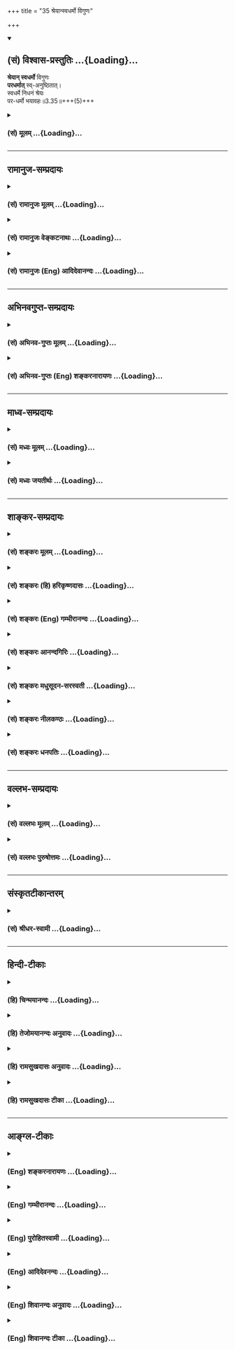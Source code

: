 +++
title = "35 श्रेयान्स्वधर्मो विगुणः"

+++
<div class="js_include" newlevelforh1="2" title="(सं) विश्वास-प्रस्तुतिः" unfilled url="/mahAbhAratam/vyAsaH/shlokashaH/06-bhIShma-parva/03-bhagavad-gItA-parva/saMskRtam/vishvAsa-prastutiH/03_karma-yogaH/35_shreyAnsvadharmo_.md">
<details open><summary><h2>(सं) विश्वास-प्रस्तुतिः ...{Loading}...</h2></summary>

**श्रेयान् स्वधर्मो** विगुणः  
**परधर्मात्** स्व्-अनुष्ठितात्।  
स्वधर्मे निधनं श्रेयः  
पर-धर्मो भयावहः॥3.35॥+++(5)+++
</details>
</div>
<div class="js_include collapsed" newlevelforh1="3" title="(सं) मूलम्" unfilled url="/mahAbhAratam/vyAsaH/shlokashaH/06-bhIShma-parva/03-bhagavad-gItA-parva/saMskRtam/mUlam/03_karma-yogaH/35_shreyAnsvadharmo_.md">
<details><summary><h3>(सं) मूलम् ...{Loading}...</h3></summary>

श्रेयान्स्वधर्मो विगुणः परधर्मात्स्वनुष्ठितात्।  
स्वधर्मे निधनं श्रेयः परधर्मो भयावहः।।3.35।।
</details>
</div>


_________________
## रामानुज-सम्प्रदायः
<div class="js_include collapsed" newlevelforh1="3" title="(सं) रामानुजः मूलम्" unfilled url="/mahAbhAratam/vyAsaH/shlokashaH/06-bhIShma-parva/03-bhagavad-gItA-parva/saMskRtam/rAmAnujaH/mUlam/03_karma-yogaH/35_shreyAnsvadharmo_.md">
<details><summary><h3>(सं) रामानुजः मूलम् ...{Loading}...</h3></summary>

।।3.35।। अतः सुशकतया **स्वधर्म**भूतः कर्मयोगो **विगुणः** अपि  
अप्रमादगर्भः प्रकृति-संसृष्टस्य  

दुःशकतया परधर्म-भूतात्  
ज्ञानयोगात् सगुणाद् अपि किञ्चित्कालम् अनुष्ठितात्  
सप्रमादात् **श्रेयान्**। 

+++(कीदृशो ऽयम् प्रमाद इति चेत्-)+++  
स्वेन एव उपादातुं योग्यतया **स्वधर्म**भूते कर्मयोगे वर्तमानस्य  
एकस्मिन् जन्मनि +अ-प्राप्त-फलतया **निधनम्** अपि **श्रेयः**  
अनन्तराय-हततया अनन्तर-जन्मनि +अपि अव्याकुल-कर्म-योगारम्भ-संभवात्।  

प्रकृतिसंसृष्टस्य स्वेन एव उपादातुम् अशक्यतया **परधर्म**भूतो ज्ञानयोगः प्रमादगर्भतया **भयावहः।**

</details>
</div>
<div class="js_include collapsed" newlevelforh1="3" title="(सं) रामानुजः वेङ्कटनाथः" unfilled url="/mahAbhAratam/vyAsaH/shlokashaH/06-bhIShma-parva/03-bhagavad-gItA-parva/saMskRtam/rAmAnujaH/venkaTanAthaH/03_karma-yogaH/35_shreyAnsvadharmo_.md">
<details><summary><h3>(सं) रामानुजः वेङ्कटनाथः ...{Loading}...</h3></summary>

  
  
।।3.35।। श्रेयान् इत्यत्र श्लोकेस्वधर्मपरधर्मशब्दौ न
तावद्वर्णाश्रमाद्यपेक्षया प्रयुज्येते परवर्णाश्रमादिधर्मानुष्ठानस्य
दूरतो निस्सत्त्वेन तन्निषेधायोगात् अत्र च
तत्प्रसङ्गाभावात्परधर्मात्स्वनुष्ठितात्स्वधर्मो विगुणः श्रेयान् इति
चोक्ते श्रेयश्शब्दस्य प्रशस्यतरवाचित्वात् स्वनुष्ठितपरधर्मस्य
प्रशस्यत्वमात्रं प्रसज्जेत न च तदुपपद्यते स्वनुष्ठितस्य दुरनुष्ठितस्य वा
परधर्मस्याधर्मत्वेन गर्हणीयत्वात्। अथ
क्षत्त्रधर्मभूतयुद्धपरित्यागाभिलाषिणोऽर्जुनस्य स्वधर्मभूतयुद्धप्रशंसा
ब्राह्मणादिधर्मभूततत्परित्यागनिन्दा च क्रियत इति चेत् अस्त्वेतावताऽपि
निषेध्यस्य प्रसङ्गः तस्य प्रशस्यत्वमात्रप्रसङ्गचोद्यं तु न परिहृतम् न
चात्रस्वधर्मं परित्यज्य परधर्मं कुर्यां इत्यर्जुनस्याभिसन्धिः अत्रैव
ह्यस्येदानीं स्वधर्मत्वबुद्धिः स्वधर्मतया भ्राम्यतः परधर्मत्वमत्र
ज्ञाप्यत इति चेत् तन्न स्वनुष्ठितात् परधर्मादित्यनुवादरूपत्वानुपपत्तेः
परधर्मतया सम्प्रतिपन्नत्वे ह्येवं व्यपदेश उपपद्यते तत्र च
परधर्मत्वज्ञापनं निष्प्रयोजनम् अधर्मत्वमात्रस्यैव ज्ञाप्यत्वात् अतोऽत्र
स्वधर्मपरधर्मशब्दौ प्रशस्यतयाऽनादरणीयतया च प्रकृतकर्मयोगज्ञानयोगविषयौ
एवं च सति ज्ञानयोगस्य प्रशस्यत्वमात्रप्रसङ्गोऽपि न दूषणम्
पूर्वश्लोकद्वयप्रकृतवासनानुवर्तित्वेन सङ्गतिश्च स्यात्अथ केन
इत्युत्तरश्लोकस्थप्रश्नोऽप्येवमेवोपपद्यते अत्र ह्यनिच्छतोऽपि
पापाचरणहेतुः क इति प्रश्नः स च ज्ञानयोगदुष्करत्वकथनेनैव सङ्गच्छेत
अनिच्छतोऽपि मे क्षत्त्र धर्मत्यागः केनेति प्रश्नार्थ इति चेत् न
अस्यानिच्छत्वाभात्काम एष क्रोध एषः 3।37 इत्याद्युत्तरानुपपत्तेश्च न हि
कामक्रोधाभ्यामर्जुनो युद्धं परित्यजति किन्तु
कारुण्यादिनेत्युपक्रमेऽप्युक्तम् अतः स्वधर्मपरधर्मशब्दौ
स्वशक्यपरशक्यधर्मविषयौ तदेतदखिलमभिप्रेत्याह अतः सुशकतयेति। अतः
श्लोकद्वयोक्तवासनानुवर्तित्ववशादित्यर्थः। विगुणोऽपि
अङ्गवैकल्ययुक्तोऽपीत्यर्थः। विगुणस्य कथं
श्रेयस्त्वमित्यत्रोक्तंअप्रमादगर्भ इति। वैगुण्यमात्रं
स्वरूपविच्छेदाद्वरमिति भावः। स्वनुष्ठितादित्यस्य
वैगुण्यप्रतियोग्याकारपरतया सुशब्दः साद्गुण्यपर इत्याह सगुणादपीति।
अनुष्ठितशब्दस्यभूतार्थप्रत्ययान्तत्वाद्भूतत्वस्य चातिक्रान्ततारूपत्वात्
प्रागनुष्ठानं पश्चाद्विच्छेदश्च सूचित
इत्यभिप्रायेणोक्तंकञ्चित्कालमनुष्ठितात्सप्रमादिति। एवं
विच्छेदाविवक्षायां स्वनुष्ठितात् ज्ञानयोगाद्विगुणः कर्मयोगः
श्रेयानित्येतदसङ्गतं स्यात् सगुणस्याविच्छिन्नस्य फलाविनाभावादिति
भावः। सुशकतयेत्युक्तहेतुविवरणमुखेन स्वधर्मशब्दार्थं च विवृण्वन् विगुणस्य
कर्मणः फलाविनाभावात् कथं श्रेयस्त्वं इतिशङ्कापरिहारतया तृतीयं पादं
व्याख्याति स्वेनैवेति। स्वेनैव प्रकृतिसंसृष्टतया
व्याप्रियमाणेन्द्रियेणैवेत्यर्थः। यद्वा स्वेच्छयैवेति भावः। एकस्मिन्
जन्मन्यप्राप्तफलतयेति। अयमभिप्रायः यद्यप्यात्मसाक्षात्कारादिफलार्थतया
विहितत्वात् कर्मयोगः काम्यकर्मैव तथाप्यस्य काम्यकर्मणोऽयं विशेषः
यद्विगुणानुष्ठितमपि जन्मान्तरेऽपि सगुणानुष्ठानद्वारा फलं साधयति इति।
वैगुण्यं त्वस्य फलविलम्बमात्रप्रयोजकम्। काम्यकर्मान्तरवन्न
फलाभावप्रयोजकमित्येकस्मिन् जन्मनीत्यभिप्रेतं विवृण्वन् जन्मान्तरेऽपि
विगुणस्य कथं फलसाधनत्वं इत्यत्राह अनन्तरायहततयेति
इन्द्रियाणामनुभूतसजातीयविषयसमर्पणेन
कर्मयोगस्वरूपस्यात्यन्तविच्छेदाभावादित्यर्थः। अव्याकुलत्वमत्राविकलत्वम्।
एतच्च सर्वंनेहाभिक्रमनाशोऽस्ति 2।40 इति पूर्वं सङ्ग्रहेणोक्तम्। पार्थ
नैवेह नामुत्र 6।40 इत्यादिना प्रपञ्चयिष्यते च। अव्यवहितानन्तरजन्मनि
पौष्कल्यनिर्णयाभावेनसम्भवादित्युक्तम्। अनन्तरे ततोऽनन्तरे वा फलं
तावत्सिद्धमिति भावः। यदि विगुणस्य कर्मयोगस्य जन्मान्तरस्थं फलमभिप्रेत्य
श्रेयस्त्वमुच्यते तर्हि ज्ञानयोगस्यापि तथा किं न स्यात् इत्यत्र चतुर्थं
पादं व्याख्याति प्रकृतीति। जन्मान्तरेऽपि फलं न सम्भवतीत्यभिप्रायेणभयावहः
इत्युच्यते। स्वरूपेण विच्छिन्नस्य कथं जन्मान्तरेऽपि फलम् अविच्छिन्नस्य
विगुणस्य फलं विलम्बितमिति भावः।  
  

</details>
</div>
<div class="js_include collapsed" newlevelforh1="3" title="(सं) रामानुजः (Eng) आदिदेवानन्दः" unfilled url="/mahAbhAratam/vyAsaH/shlokashaH/06-bhIShma-parva/03-bhagavad-gItA-parva/saMskRtam/rAmAnujaH/english/AdidevAnandaH/03_karma-yogaH/35_shreyAnsvadharmo_.md">
<details><summary><h3>(सं) रामानुजः (Eng) आदिदेवानन्दः ...{Loading}...</h3></summary>

3.35 Therefore Karma Yoga is better than Jnana Yoga. For, it forms one's own duty, since it is natural to one and easy to perform, and though defective, is free from liability to interruption and fall. Jnana Yoga,
on the other hand, though performed well for some time, constitutes the duty of another, as it is difficult to practise for one conjoined with Prakrti. It is therefore liable to interruption. For a person who lives practising Karma Yoga - which is his duty because he is alified for it -
even death without success in one birth does not matter. For, in the next birth with the help of the experience already gained in the previous birth, it will be possible for him to perform Karma Yoga without any impediments. Jnana Yoga is fraught with fear because of the possibility of errors for anyone who is conjoined to Prakrti. It is another's duty, on account of it being not easily adoptable by him.

</details>
</div>


_________________
## अभिनवगुप्त-सम्प्रदायः
<div class="js_include collapsed" newlevelforh1="3" title="(सं) अभिनव-गुप्तः मूलम्" unfilled url="/mahAbhAratam/vyAsaH/shlokashaH/06-bhIShma-parva/03-bhagavad-gItA-parva/saMskRtam/abhinava-guptaH/mUlam/03_karma-yogaH/35_shreyAnsvadharmo_.md">
<details><summary><h3>(सं) अभिनव-गुप्तः मूलम् ...{Loading}...</h3></summary>

।।3.34 3.35।। कथं तर्हि बन्धः इत्थमित्युच्यते +++(N omits इत्थम् K omits
इति)+++। इन्द्रियस्येति। श्रेयानिति। संसारी च प्रतिविषयं रागं द्वेषं च
गृह्णाति यतः कर्माणि आत्मकर्तृकाण्येव विमूढत्वादभिमन्यते इति सममपि
भोजनादिव्यवहारं कुर्वतोः ज्ञानिसंसारिणोरस्त्ययं विशेषः। अयं नः
सिद्धान्तः सर्वथा मुक्तसंगस्य स्वधर्मचारिणो नास्ति कश्चित्
पुण्यपापात्मको बन्धः। स्वधर्मो हि हृदयादनपायी स्वरसनिरूढ +++(N K निगूढः)+++
एव न तेन कश्चिदपि रिक्तो जन्तुर्जायते इत्यत्याज्यः।

</details>
</div>
<div class="js_include collapsed" newlevelforh1="3" title="(सं) अभिनव-गुप्तः (Eng) शङ्करनारायणः" unfilled url="/mahAbhAratam/vyAsaH/shlokashaH/06-bhIShma-parva/03-bhagavad-gItA-parva/saMskRtam/abhinava-guptaH/english/shankaranArAyaNaH/03_karma-yogaH/35_shreyAnsvadharmo_.md">
<details><summary><h3>(सं) अभिनव-गुप्तः (Eng) शङ्करनारायणः ...{Loading}...</h3></summary>

3.34-35 Indriyasya etc., Sreyan etc. A person living the worldly life
does entertain likes or dislikes towards every sense-object. For, due to
his total ignorance he imagines that actions are performed only by his
Self. Thus there is this difference between a man of knowledge and a man
of worldly life, eventhough they perform alike their \[respective\]
worldly activities such as eating etc. The established view of ours \[in
this regard\] is this : For a person, who, freed from attachment in
every way, Performs his own duty, there is hardly any bond of merit or
demerit. Indeed one's own duty never disappears from one's heart and it
is certainly rooted there deeply as a natural taste. Not a single
creature is born without that. Hence it should not be given up.

</details>
</div>


_________________
## माध्व-सम्प्रदायः
<div class="js_include collapsed" newlevelforh1="3" title="(सं) मध्वः मूलम्" unfilled url="/mahAbhAratam/vyAsaH/shlokashaH/06-bhIShma-parva/03-bhagavad-gItA-parva/saMskRtam/madhvaH/mUlam/03_karma-yogaH/35_shreyAnsvadharmo_.md">
<details><summary><h3>(सं) मध्वः मूलम् ...{Loading}...</h3></summary>

।।3.35।। तथाप्युग्रं युद्धकर्मेत्यत आह श्रेयानिति।

</details>
</div>
<div class="js_include collapsed" newlevelforh1="3" title="(सं) मध्वः जयतीर्थः" unfilled url="/mahAbhAratam/vyAsaH/shlokashaH/06-bhIShma-parva/03-bhagavad-gItA-parva/saMskRtam/madhvaH/jayatIrthaH/03_karma-yogaH/35_shreyAnsvadharmo_.md">
<details><summary><h3>(सं) मध्वः जयतीर्थः ...{Loading}...</h3></summary>

।।3.35।। श्रेयान् इत्यस्य सङ्गतिमाह **तथापी**ति। ज्यायसी चेत् 3।1 इत्यत्र
द्वावाक्षेपावर्जुनेन कृतौ तत्राद्यःलोकेऽस्मिन् 3।3 इत्यादिना परिहृतः
इदानींयुद्ध्यस्व विगतज्वरः 3।30तयोर्न वशमागच्छेत् 3।34 इत्युक्त्या
स्मारितं द्वितीयमाक्षेपमाशङ्क्य परिहरतीत्यर्थः। यद्यपि कर्म कर्तव्यं
तथापि उग्रमवर्जनीयरागद्वेषं न कुर्यामिति शेषः।

</details>
</div>


_________________
## शाङ्कर-सम्प्रदायः
<div class="js_include collapsed" newlevelforh1="3" title="(सं) शङ्करः मूलम्" unfilled url="/mahAbhAratam/vyAsaH/shlokashaH/06-bhIShma-parva/03-bhagavad-gItA-parva/saMskRtam/shankaraH/mUlam/03_karma-yogaH/35_shreyAnsvadharmo_.md">
<details><summary><h3>(सं) शङ्करः मूलम् ...{Loading}...</h3></summary>

।।3.35।। **श्रेयान्** प्रशस्यतरः स्वो धर्मः **स्वधर्मः विगुणः** अपि विगतगुणोऽपि अनुष्ठीयमानः  
**परधर्मात् स्वनुष्ठितात्** साद्गुण्येन संपादिताद् अपि। 

**स्वधर्मे** स्थितस्य **निधनं** मरणम् **अपि श्रेयः** परधर्मे स्थितस्य जीवितात्।  
कस्मात् - **परधर्मः भयावहः** नरकादि-लक्षणं भयमावहति यतः।।  
  


</details>
</div>
<div class="js_include collapsed" newlevelforh1="3" title="(सं) शङ्करः (हि) हरिकृष्णदासः" unfilled url="/mahAbhAratam/vyAsaH/shlokashaH/06-bhIShma-parva/03-bhagavad-gItA-parva/saMskRtam/shankaraH/hindI/harikRShNadAsaH/03_karma-yogaH/35_shreyAnsvadharmo_.md">
<details><summary><h3>(सं) शङ्करः (हि) हरिकृष्णदासः ...{Loading}...</h3></summary>

।।3.35।। रागद्वेषयुक्त मनुष्य तो शास्त्रके अर्थको भी उलटा मान लेता है और
परधर्मको भी धर्म होनेके नाते अनुष्ठान करनेयोग्य मान बैठता है। परंतु उसका
ऐसा मानना भूल है अच्छी प्रकार अनुष्ठान किये गये अर्थात्
अंगप्रत्यंगोंसहित सम्पादन किये गये भी परधर्मकी अपेक्षा गुणरहित भी
अनुष्ठान किया हुआ अपना धर्म कल्याणकर है अर्थात् अधिक प्रशंसनीय है।
परधर्ममें स्थित पुरुषके जीवनकी अपेक्षा स्वधर्ममें स्थित पुरुषका मरण भी
श्रेष्ठ है क्योंकि दूसरेका धर्म भयदायक है नरक आदि रूप भयका देनेवाला है।

</details>
</div>
<div class="js_include collapsed" newlevelforh1="3" title="(सं) शङ्करः (Eng) गम्भीरानन्दः" unfilled url="/mahAbhAratam/vyAsaH/shlokashaH/06-bhIShma-parva/03-bhagavad-gItA-parva/saMskRtam/shankaraH/english/gambhIrAnandaH/03_karma-yogaH/35_shreyAnsvadharmo_.md">
<details><summary><h3>(सं) शङ्करः (Eng) गम्भीरानन्दः ...{Loading}...</h3></summary>

3.35 Svadharmah, one's own duty; being practised even though vigunah,
defective, deficient; is sreyan, superior to, more commendable than;
para-dharmat, another's duty; though svanusthitat, well-performed,
meritoriously performed. Even nidhanam, death; is sreyah, better; while
engaged svadharme, in one's own duty, as compared with remaining alive
while engaged in somody else's duty. Why; Paradharmah, another's duty;
is bhayavahah, fraught with fear, since it invites dangers such as hell
etc. 


</details>
</div>
<div class="js_include collapsed" newlevelforh1="3" title="(सं) शङ्करः आनन्दगिरिः" unfilled url="/mahAbhAratam/vyAsaH/shlokashaH/06-bhIShma-parva/03-bhagavad-gItA-parva/saMskRtam/shankaraH/AnandagiriH/03_karma-yogaH/35_shreyAnsvadharmo_.md">
<details><summary><h3>(सं) शङ्करः आनन्दगिरिः ...{Loading}...</h3></summary>

।।3.35।। रागद्वेषयोः श्रेयोमार्गप्रतिपक्षत्वं प्रकटयितुं
परमतोपन्यासद्वारा समनन्तरश्लोकमवतारयति **तत्रेत्यादिना।** व्यवहारभूमिः
सप्तम्यर्थः। शास्त्रार्थस्यान्यथा प्रतिपत्तिमेव प्रत्याययति
**परधर्मोऽपीति।** स्वधर्मवदित्यपेरर्थः। अनुमानं दूषयन्नुत्तरत्वेन
श्लोकमुत्थापयति **सदसदिति।** क्षत्रधर्माद् युद्धाद्
दुरनुष्ठानात्परिव्राड्धर्मस्य भिक्षाशनादिलक्षणस्य स्वानुष्ठेयतयापि
कर्तव्यत्वं प्राप्तमित्याशङ्क्य व्याचष्टे **श्रेयानिति।** उक्तेऽर्थे
प्रश्नपूर्वकं हेतुमाह **कस्मादित्यादिना।** स्वधर्ममवधूय परधर्ममनुतिष्ठतः
स्वधर्मातिक्रमकृतदोषस्य दुष्परिहरत्वान्न तत्त्यागः साधीयानित्यर्थः।

</details>
</div>
<div class="js_include collapsed" newlevelforh1="3" title="(सं) शङ्करः मधुसूदन-सरस्वती" unfilled url="/mahAbhAratam/vyAsaH/shlokashaH/06-bhIShma-parva/03-bhagavad-gItA-parva/saMskRtam/shankaraH/madhusUdana-sarasvatI/03_karma-yogaH/35_shreyAnsvadharmo_.md">
<details><summary><h3>(सं) शङ्करः मधुसूदन-सरस्वती ...{Loading}...</h3></summary>

।।3.35।। ननु स्वाभाविकरागद्वेषप्रयुक्तपश्वादिसाधारणप्रवृत्तिप्रहाणेन
शास्त्रीयमेव कर्म कर्तव्यं चेत्तर्हि यत्सुकरं भिक्षाशनादि तदेव क्रियतां
किमतिदुःखावहेन युद्धेनेत्यतआह श्रेयानिति। श्रेयान् प्रशस्यतरः स्वधर्मः
यं वर्णमाश्रमं प्रति वा यो विहितः स तस्य स्वधर्मः विगुणोऽपि
सर्वाङ्गोपसंहारमन्तरेण कृतोऽपि परधर्मात् स्वं प्रत्यविहितात्
स्वनुष्ठितात् सर्वाङ्गोपसंहारेण संपादितादपि। नहि वेदातिरिक्तमानगम्यो
धर्मः येन परधर्मोऽप्यनुष्ठेयः धर्मत्वात् स्वधर्मवदित्यनुमानं तत्र मानं
स्यात्। चोदनालक्षणोऽर्थो धर्मः इतिन्यायात्। अतः स्वधर्मे किंचिदङ्गहीनेऽपि
स्थितस्य निधनं मरणमपि श्रेयः प्रशस्यतरं परधर्मस्य जीवितादपि।
स्वधर्मस्थस्य निधनं हीह लोके कीर्त्यावहं परलोके च स्वर्गादिप्रापकं।
परधर्मस्तु इहाकीर्तिकरत्वेन परत्र नरकप्रदत्वेन च भयावहो यतः अतो
रागद्वेषादिप्रयुक्तस्वाभाविकप्रवृत्तिवत्परधर्मोऽपि हेय एवेत्यर्थः। एवं
तावद्भगवन्मताङ्गीकारिणां श्रेयःप्राप्तिस्तदनङ्गीकारिणां च
श्रेयोमार्गभ्रष्टत्वमुक्तं। श्रेयोमार्गभ्रंशेन
फलाभिसंधिपूर्वककाम्यकर्माचरणे च केवलपापमात्राचरणे च बहूनि कारणानि
कथितानि ये त्वेतदभ्यसूयन्त इत्यादिना। तत्राकं
संग्रहश्लोकःश्रद्धाहानिस्तथाऽसूया दुष्टचित्तत्वमूढते।
प्रकृतेर्वशवर्तित्वं रागद्वेषौ च पुष्कलौ। परधर्मरुचित्वं चेत्युक्ता
दुर्मार्गवाहकाः इति।

</details>
</div>
<div class="js_include collapsed" newlevelforh1="3" title="(सं) शङ्करः नीलकण्ठः" unfilled url="/mahAbhAratam/vyAsaH/shlokashaH/06-bhIShma-parva/03-bhagavad-gItA-parva/saMskRtam/shankaraH/nIlakaNThaH/03_karma-yogaH/35_shreyAnsvadharmo_.md">
<details><summary><h3>(सं) शङ्करः नीलकण्ठः ...{Loading}...</h3></summary>

।।3.35।। यस्मादेवं तस्माच्छ्रेयान्प्रशस्यतरः स्वधर्मः स्वस्य
वर्णाश्रमानुरूप्येण ईश्वरेण विहितत्वात्। विगुणो हिंसादिमिश्रोऽपि
किंचिदङ्गहीनोऽपि परधर्माद्धिंसादिदोषरहितपरधर्मापेक्षया
स्वनुष्ठितात्सर्वाङ्गोपसंहारेण सम्यगनुष्ठितादपि स एव श्रेयान्। स्वधर्मे
युद्धादौ निधनं मरणमपि श्रेयः। विहितत्वात्। परस्य धर्मो
भैक्षचर्यादिर्भयावहः। क्षत्रियस्य तव निषिद्धत्वात्। तस्मात्स्वतन्त्रेण
त्वया स्वधर्म एवानुष्ठेय इति भावः।

</details>
</div>
<div class="js_include collapsed" newlevelforh1="3" title="(सं) शङ्करः धनपतिः" unfilled url="/mahAbhAratam/vyAsaH/shlokashaH/06-bhIShma-parva/03-bhagavad-gItA-parva/saMskRtam/shankaraH/dhanapatiH/03_karma-yogaH/35_shreyAnsvadharmo_.md">
<details><summary><h3>(सं) शङ्करः धनपतिः ...{Loading}...</h3></summary>

।।3.35।। ननु शास्त्रीयमेव कर्म कर्तव्यं चेत्तर्हि परधर्मोऽपि सुकरो
धर्मत्वात् कुतो नानुष्ठेय इति चेत्तत्राह **श्रेयानिति।**
परधर्मात्साद्गुण्येन संपादितादपि स्वकीयो धर्मो विगतगुणोऽप्यनुष्ठीयमानः
प्रशस्यतरः। स्वधर्मे स्थितस्य मरणमपि श्रेयः। इह लोके कीर्त्यावहममुत्र
स्वर्गप्रापकम्। परधर्मस्तु तद्विपर्ययेण भयप्रदः। यद्वा
तत्तदिन्द्रियविषये स्थितयो रागद्वेषयोरात्मप्रापक आत्मधर्मे
विघ्नकर्तृत्वेऽपीन्द्रियधर्मे प्रावृत्तिके विषयसुखजनके
तयोस्तत्त्वाभावादिन्द्रियधर्म एवानुष्ठेयः। किमात्मधर्मानुष्ठानेन
विघ्नकर्तृयुक्तेनेतिचेत्तत्राह **श्रेयानिति।** परेषामिन्द्रियाणां
धर्मात्प्रावृत्तिकात्स्वनुष्ठितात्सुगमत्वेनानुष्ठातुं शक्यादपि स्वधर्म
आत्मधर्म अध्यात्मावगतिरुपः विगुणः प्राकृतगुणवियुक्तः
मुक्तिहेतुत्वात्प्रशस्यतरः। तत्र निधनं श्रेयः अपुनर्भवत्वात्।
परधर्मोभयावहः अविद्यारुपतया संसारपातहेतुत्वात्।

</details>
</div>


_________________
## वल्लभ-सम्प्रदायः
<div class="js_include collapsed" newlevelforh1="3" title="(सं) वल्लभः मूलम्" unfilled url="/mahAbhAratam/vyAsaH/shlokashaH/06-bhIShma-parva/03-bhagavad-gItA-parva/saMskRtam/vallabhaH/mUlam/03_karma-yogaH/35_shreyAnsvadharmo_.md">
<details><summary><h3>(सं) वल्लभः मूलम् ...{Loading}...</h3></summary>

।।3.35।। तदेवं रागद्वेषवशेन कस्यापि नोक्तधर्मे प्रवृत्तिः
प्राकृतत्वादित्युक्तं ततस्तौ विहाय प्राकृतेनापि स्वधर्मस्तु न हेयः
परधर्मोऽपि नोपादेयः इति बोधयन्नाह श्रेयानिति। विगुणोऽङ्गहीनोऽपि
स्वनुष्ठितात्सङ्गात्।

</details>
</div>
<div class="js_include collapsed" newlevelforh1="3" title="(सं) वल्लभः पुरुषोत्तमः" unfilled url="/mahAbhAratam/vyAsaH/shlokashaH/06-bhIShma-parva/03-bhagavad-gItA-parva/saMskRtam/vallabhaH/puruShottamaH/03_karma-yogaH/35_shreyAnsvadharmo_.md">
<details><summary><h3>(सं) वल्लभः पुरुषोत्तमः ...{Loading}...</h3></summary>

  
  
।।3.35।। ननु सर्वप्रकारेण भवद्-उक्त-धर्मस्य कठिनत्वेन कथं सिद्धिः
इत्याशङ्क्याहुः श्रेयानिति। 

**स्वधर्मो** भगवद्-धर्मः **विगुणः** अङ्गादि-भाव-रहितः **परधर्मात्** मोहक-धर्मात् स्वनुष्ठितात् सुष्ठु-प्रकारेण +**अनुष्ठितात्** सम्पादितात् **श्रेयान्** उत्तमः। यतः

पूर्वं विगुणोऽपि भगवद्-धर्मो मरणसमये भगवत्-स्मारकत्वेनोपयुक्तो भवति,  
तस्मात् **स्वधर्मे** सति **निधनं** मरणं **श्रेयः** मोक्षप्रापकम् इत्यर्थः। 

**परधर्मो** मरणसमये पूर्वानुष्ठितः स्व-विषय-स्मारको भवत्य् एव  -  
स तत्क्षणे यम-दूतादि-दर्शकत्वेनाऽग्रे च नरकादि-यातनायां तत्-साधकत्वेन च **भयावहः** भयकर्तेत्यर्थः।  
  

</details>
</div>


_________________
## संस्कृतटीकान्तरम्
<div class="js_include collapsed" newlevelforh1="3" title="(सं) श्रीधर-स्वामी" unfilled url="/mahAbhAratam/vyAsaH/shlokashaH/06-bhIShma-parva/03-bhagavad-gItA-parva/saMskRtam/shrIdhara-svAmI/03_karma-yogaH/35_shreyAnsvadharmo_.md">
<details><summary><h3>(सं) श्रीधर-स्वामी ...{Loading}...</h3></summary>

।।3.35।। तद् एवं स्वाभाविकीं पश्वादि-सदृशीं प्रकृतिं त्यक्त्वा  
**स्वधर्मे** प्रवर्तितव्यम् इत्य् उक्तं।  
तर्हि स्वधर्मस्य युद्धादेर् दुःख-रूपस्य यथावत् कर्तुम् अशक्यत्वात्  
परधर्मस्य चाहिंसादेः सुकरत्वाद्, धर्मत्वाविशेषाच् च  
तत्र प्रवर्तितुम् इच्छन्तं प्रत्य् आह - **श्रेयान् इति।**  

किंचिद् अङ्ग-हीनोऽपि **स्वधर्मः श्रेयान्** प्रशस्यतरः - **स्वनुष्ठितात्** सर्वाङ्गपूर्त्या कृताद् **अपि परधर्मात्** सकाशात्।  
तत्र हेतुः - **स्वधर्मे** युद्धादौ प्रवर्तमानस्य **निधनं** मरणमपि श्रेष्ठम् - स्वर्गादिप्रापकत्वात्।  
**परधर्मस्** तु स्वस्य **भयावहः**- निषिद्धत्वेन नरकप्रापकत्वात्।

</details>
</div>


_________________
## हिन्दी-टीकाः
<div class="js_include collapsed" newlevelforh1="3" title="(हि) चिन्मयानन्दः" unfilled url="/mahAbhAratam/vyAsaH/shlokashaH/06-bhIShma-parva/03-bhagavad-gItA-parva/hindI/chinmayAnandaH/03_karma-yogaH/35_shreyAnsvadharmo_.md">
<details><summary><h3>(हि) चिन्मयानन्दः ...{Loading}...</h3></summary>

।।3.35।। धर्म शब्द अनेक अर्थों में प्रयुक्त होता है। धार्मिकता
सद्व्यवहार कर्तव्य सद्गुण आदि विभिन्न अर्थों में इसका प्रयोग किया गया
है। धर्म की परिभाषा हम देख चुके हैं कि जिसके कारण वस्तु का अस्तित्व
सिद्ध होता है वह उस वस्तु का धर्म कहलाता है। एक व्यक्ति से दूसरे व्यक्ति
का भिन्नत्व उसके विचारों द्वारा निश्चित किया जाता है। इन विचारों का स्तर
गुण दिशा आदि व्यक्ति की वासनाओं पर निर्भर करते हैं। यही है मनुष्य का
स्वभाव अथवा धर्म। अत मनसंयम के इस प्रकरण में धर्म से तात्पर्य प्रत्येक
व्यक्ति की वासनाओं से है। स्वधर्म और परधर्म यहाँ स्वधर्म का अर्थ किसी
जाति विशेष में जन्म लेने पर प्राप्त होने वाले कर्तव्य से नहीं है।
स्वधर्म का सही तात्पर्य है स्वयं की वासनायें। स्वयं की सहज और स्वाभाविक
वासनाओं के अनुसार कार्य करने से ही जीवन में शांति और आनन्द सफलता और
सन्तोष का अनुभव होता है। अत परधर्म का अर्थ है दूसरे के स्वभाव के अनुसार
व्यवहार और कर्म करना जो भयावह होता है इसमें दो मत नहीं हो सकते। गीता में
अर्जुन के स्वभाव को देखते हुये भगवान् उसे युद्ध करने का स्पष्ट उपदेश
देते हैं। जन्मजात राजकुमार अर्जुन ने अपने विद्यार्थी जीवन में ही साहस और
शूरवीरता का प्रदर्शन किया था और धनुर्विद्या में निपुणता भी प्राप्त की
थी। अत युद्ध जैसा खतरनाक कर्म उसके स्वभाव के अनुकूल ही था। प्रथम अध्याय
से यह स्पष्ट हो जाता है कि अर्जुन ने संभवत अपने प्रारम्भिक शिक्षणकाल में
यह सुना और समझा था कि संन्यास और त्याग का अर्थात् ब्राह्मण का जीवन उसके
जीवन से श्रेष्ठतर है। इसीलिये युद्धभूमि पलायन से गुफाओं में बैठकर
ध्यानाभ्यास करने की उसकी इच्छा हो रही थी। श्रीकृष्ण उसे स्मरण दिलाते हैं
कि स्वधर्म पालन में कुछ कमी रहने पर भी उसी का पालन उसके आत्मविकास के
लिये श्रेयष्कर है। दूसरे व्यक्ति के श्रेष्ठ और दिव्य जीवन की अनुकृति
मात्र से अर्जुन को लाभ नहीं होगा। यद्यपि समस्त अनर्थों का मूल कारण पहले
बताया जा चुका है तथापि उसके और अधिक स्पष्टीकरण के लिए

</details>
</div>
<div class="js_include collapsed" newlevelforh1="3" title="(हि) तेजोमयानन्दः अनुवादः" unfilled url="/mahAbhAratam/vyAsaH/shlokashaH/06-bhIShma-parva/03-bhagavad-gItA-parva/hindI/tejomayAnandaH/anuvAdaH/03_karma-yogaH/35_shreyAnsvadharmo_.md">
<details><summary><h3>(हि) तेजोमयानन्दः अनुवादः ...{Loading}...</h3></summary>

।।3.35।। सम्यक् प्रकार से अनुष्ठित परधर्म की अपेक्षा गुणरहित स्वधर्म का
पालन श्रेयष्कर है; स्वधर्म में मरण कल्याणकारक है (किन्तु) परधर्म भय को
देने वाला है।।

</details>
</div>
<div class="js_include collapsed" newlevelforh1="3" title="(हि) रामसुखदासः अनुवादः" unfilled url="/mahAbhAratam/vyAsaH/shlokashaH/06-bhIShma-parva/03-bhagavad-gItA-parva/hindI/rAmasukhadAsaH/anuvAdaH/03_karma-yogaH/35_shreyAnsvadharmo_.md">
<details><summary><h3>(हि) रामसुखदासः अनुवादः ...{Loading}...</h3></summary>

।।3.35।। अच्छी तरह आचरणमें लाये हुए दूसरेके धर्मसे गुणोंकी कमीवाला अपना
धर्म श्रेष्ठ है। अपने धर्ममें तो मरना भी कल्याणकारक है और दूसरेका धर्म
भयको देनेवाला है।

</details>
</div>
<div class="js_include collapsed" newlevelforh1="3" title="(हि) रामसुखदासः टीका" unfilled url="/mahAbhAratam/vyAsaH/shlokashaH/06-bhIShma-parva/03-bhagavad-gItA-parva/hindI/rAmasukhadAsaH/TIkA/03_karma-yogaH/35_shreyAnsvadharmo_.md">
<details><summary><h3>(हि) रामसुखदासः टीका ...{Loading}...</h3></summary>

3.35।।***व्याख्या--*'श्रेयान् (टिप्पणी प₀ 182) स्वधर्मो विगुणः
परधर्मात् स्वनुष्ठितात्'--**अन्य वर्ण, आश्रम आदिका धर्म (कर्तव्य) बाहरसे
देखनेमें गुणसम्पन्न हो, उसके पालनमें भी सुगमता हो, पालन करनेमें मन भी
लगता हो, धन-वैभव, सुख-सुविधा, मान-बड़ाई आदि भी मिलती हो और जीवनभर
सुख-आरामसे भी रह सकते हों, तो भी उस परधर्मका पालन अपने लिये विहित न
होनेसे परिणाममें भय-(दुःख-) को देनेवाला है। इसके विपरीत अपने वर्ण, आश्रम
आदिका धर्म बाहरसे देखनेमें गुणोंकी कमीवाला हो उसके पालनमें भी कठिनाई हो,
पालन करनेमें मन भी न लगता हो, धन-वैभव, सुख-सुविधा, मान-बड़ाई आदि भी न
मिलती हो और उसका पालन करनेमें जीवन-भर कष्ट भी सहना पड़ता हो, तो भी उस
स्वधर्मका निष्कामभावसे पालन करना परिणाममें कल्याण करनेवाला है। इसलिये
मनुष्यको किसी भी स्थितिमें अपने धर्मका त्याग नहीं करना चाहिये, प्रत्युत
निष्काम, निर्मम और अनासक्त होकर स्वधर्मका ही पालन करना चाहिये। मनुष्यके
लिये स्वधर्मका पालन स्वाभाविक है, सहज है। मनुष्यका 'जन्म' कर्मोंके
अनुसार होता है और जन्मके अनुसार भगवान्ने 'कर्म' नियत किये हैं, (गीता 18।
41)। अतः अपने-अपने नियत कर्मोंका पालन करनेसे मनुष्य कर्म-बन्धनसे मुक्त
हो जाता है अर्थात् उसका कल्याण हो जाता है (गीता 18। 45)। अतः दोषयुक्त
दीखनेपर भी नियत कर्म अर्थात् स्वधर्मका त्याग नहीं करना चाहिये (गीता 18।
48)।  
  
अर्जुन युद्ध करनेकी अपेक्षा भिक्षाका अन्न खाकर जीवननिर्वाह करनेको
श्रेष्ठ समझते हैं (गीता 2। 5)। परंतु यहाँ भगवान् अर्जुनको मानो यह समझाते
हैं कि भिक्षाके अन्नसे जीवननिर्वाह करना भिक्षुकके लिये स्वधर्म होते हुए
भी तेरे लिये परधर्म है; क्योंकि तू गृहस्थ क्षत्रिय है, भिक्षुक नहीं।
पहले अध्यायमें भी जब अर्जुनने कहा कि युद्ध करनेसे पाप ही
लगेगा--**'पापमेवाश्रयेत्'** (1। 36) तब भी भगवान्ने कहा कि धर्ममय युद्ध न
करनेसे तू स्वधर्म और कीर्तिको खोकर पापको प्राप्त होगा (2। 33)। फिर
भगवान्ने बताया कि जय-पराजय, लाभ-हानि और सुख-दुःखको समान समझकर युद्ध
करनेसे अर्थात् राग-द्वेषसे रहित होकर अपने कर्तव्य-(स्वधर्म-) का पालन
करनेसे पाप नहीं लगता। (2। 38) आगे अठारहवें अध्यायमें भी भगवान्ने यही बात
कही है कि स्वभावनियत स्वधर्मरूप कर्तव्यको करता हुआ मनुष्य पापको प्राप्त
नहीं होता। (18। 47) तात्पर्य यह है कि स्वधर्मके पालनमें राग-द्वेष रहनेसे
ही पाप लगता है, अन्यथा नहीं। राग-द्वेषसे रहित होकर स्वधर्मका भलीभाँति
आचरण करनेसे 'समता'-(योग-) का अनुभव होता है और समताका अनुभव होनेपर
दुःखोंका नाश हो जाता है (गीता 6। 23)। इसलिये भगवान् बार-बार अर्जुनको
राग-द्वेषसे रहित होकर युद्धरूप स्वधर्मका पालन करनेपर जोर देते हैं। भगवान्
अर्जुनको मानो यह समझाते हैं कि क्षत्रिय-कुलमें जन्म होनेके कारण
क्षात्रधर्मके नाते युद्ध करना तुम्हारा स्वधर्म (कर्तव्य) है; अतः
युद्धमें जय-पराजय, लाभ-हानि और सुख-दुःखको समान देखना है; और युद्धरूप
क्रियाका सम्बन्ध अपने साथ नहीं है-- ऐसा समझकर केवल कर्मोंकी आसक्ति
मिटानेके लिये कर्म करना है। शरीर, इन्द्रियाँ, मन, बुद्धि, पदार्थ आदि
अपने कर्तव्यका पालन करनेके लिये ही हैं। वर्ण, आश्रम आदिके अनुसार
अपने-अपने कर्तव्यका निःस्वार्थभावसे पालन करना ही 'स्वधर्म' है। आस्तिकजन
जिसे 'धर्म' कहते हैं, उसीका नाम कर्तव्य' है। स्वधर्मका पालन करना अथवा
अपने कर्तव्यका पालन करना एक ही बात है।  
  
कर्तव्य उसे कहते हैं, जिसको सुगमतापूर्वक कर सकते हैं, जो अवश्य करनेयोग्य
है और जिसको करनेपर प्राप्तव्यकी प्राप्ति अवश्य होती है। धर्मका पालन करना
सुगम होता है; क्योंकि वह कर्तव्य होता है। यह नियम है कि केवल अपने धर्मका
ठीक-ठीक पालन करनेसे मनुष्यको वैराग्य हो जाता है--**'धर्म तें बिरति'
৷৷.** (मानस 3। 16। 1)। केवल कर्तव्यमात्र समझकर धर्मका पालन करनेसे
कर्मोंका प्रवाह प्रकृतिमें चला जाता है और इस तरह अपने साथ कर्मोंका
सम्बन्ध नहीं रहता। वर्ण, आश्रम आदिके अनुसार सभी मनुष्योंका अपना-अपना
कर्तव्य (स्वधर्म) कल्याणप्रद है। परन्तु दूसरे वर्ण, आश्रम आदिका कर्तव्य
देखनेसे अपना कर्तव्य अपेक्षाकृत कम गुणोंवाला दीखता है; जैसे--ब्राह्मणके
कर्तव्य--(शम, दम, तप, क्षमा आदि-) की अपेक्षा क्षत्रियके कर्तव्य-(युद्ध
करना आदि-) में अहिंसादि गुणोंकी कमी दीखती है। इसलिये यहाँ **'विगुणः'**
पद देनेका भाव यह है कि दूसरोंके कर्तव्यसे अपने कर्तव्यमें गुणोंकीकमी
दीखनेपर भी अपना कर्तव्य ही कल्याण करनेवाला है। अतः किसी भी अवस्थामें
अपने कर्तव्यका त्यगा नहीं करना चाहिये। वर्ण, आश्रम आदिके अनुसार बाहरसे तो
कर्म अलग-अलग (घोर या सौम्य) प्रतीत होते हैं, पर परमात्मप्राप्तिरूप
उद्देश्य एक ही होता है। परमात्मप्राप्तिका उद्देश्य न रहनेसे तथा
अन्तःकरणमें प्राकृत पदार्थोंका महत्त्व रहनेसे ही कर्म घोर या सौम्य
प्रतीत होते हैं।

</details>
</div>


_________________
## आङ्ग्ल-टीकाः
<div class="js_include collapsed" newlevelforh1="3" title="(Eng) शङ्करनारायणः" unfilled url="/mahAbhAratam/vyAsaH/shlokashaH/06-bhIShma-parva/03-bhagavad-gItA-parva/english/shankaranArAyaNaH/03_karma-yogaH/35_shreyAnsvadharmo_.md">
<details><summary><h3>(Eng) शङ्करनारायणः ...{Loading}...</h3></summary>

3.35. Better is one's own duty, \[though\] it lacks in merit, than the well-performed duty of another; better is the ruin in one's own duty than the good fortune from another's duty.

</details>
</div>
<div class="js_include collapsed" newlevelforh1="3" title="(Eng) गम्भीरानन्दः" unfilled url="/mahAbhAratam/vyAsaH/shlokashaH/06-bhIShma-parva/03-bhagavad-gItA-parva/english/gambhIrAnandaH/03_karma-yogaH/35_shreyAnsvadharmo_.md">
<details><summary><h3>(Eng) गम्भीरानन्दः ...{Loading}...</h3></summary>

3.35 One's own duty \[Customary or scripturally ordained observances of different castes and sects.-Tr.\], though defective, is superior to another's duty well-performed. Death is better while engaged in one's own duty; another's duty is fraught with fear.

</details>
</div>
<div class="js_include collapsed" newlevelforh1="3" title="(Eng) पुरोहितस्वामी" unfilled url="/mahAbhAratam/vyAsaH/shlokashaH/06-bhIShma-parva/03-bhagavad-gItA-parva/english/purohitasvAmI/03_karma-yogaH/35_shreyAnsvadharmo_.md">
<details><summary><h3>(Eng) पुरोहितस्वामी ...{Loading}...</h3></summary>

3.35 It is better to do thine own duty, however lacking in merit, than to do that of another, even though efficiently. It is better to die doing one's own duty, for to do the duty of another is fraught with danger.

</details>
</div>
<div class="js_include collapsed" newlevelforh1="3" title="(Eng) आदिदेवनन्दः" unfilled url="/mahAbhAratam/vyAsaH/shlokashaH/06-bhIShma-parva/03-bhagavad-gItA-parva/english/AdidevanandaH/03_karma-yogaH/35_shreyAnsvadharmo_.md">
<details><summary><h3>(Eng) आदिदेवनन्दः ...{Loading}...</h3></summary>

3.35 Better is one's own duty, though ill-done, than the duty of another well-performed. Better is death in one's own duty; the duty of another is fraught with fear.

</details>
</div>
<div class="js_include collapsed" newlevelforh1="3" title="(Eng) शिवानन्दः अनुवादः" unfilled url="/mahAbhAratam/vyAsaH/shlokashaH/06-bhIShma-parva/03-bhagavad-gItA-parva/english/shivAnandaH/anuvAdaH/03_karma-yogaH/35_shreyAnsvadharmo_.md">
<details><summary><h3>(Eng) शिवानन्दः अनुवादः ...{Loading}...</h3></summary>

3.35 Better is one's own duty, though devoid of merit than the duty of another well discharged. Better is death in one's own duty; the duty of another is fraught with fear (is productive of danger).

</details>
</div>
<div class="js_include collapsed" newlevelforh1="3" title="(Eng) शिवानन्दः टीका" unfilled url="/mahAbhAratam/vyAsaH/shlokashaH/06-bhIShma-parva/03-bhagavad-gItA-parva/english/shivAnandaH/TIkA/03_karma-yogaH/35_shreyAnsvadharmo_.md">
<details><summary><h3>(Eng) शिवानन्दः टीका ...{Loading}...</h3></summary>

3.35 श्रेयान् better; स्वधर्मः ones own duty; विगुणः devoid of merit;
परधर्मात् than the duty of another; स्वनुष्ठितात् than well discharged;
स्वधर्मे in ones own duty; निधनम् death; श्रेयः better; परधर्मः anothers duty; भयावहः fraught with fear.Commentary It is indeed better for man to die discharging his own duty though destitute of merit than for him to live doing the duty of another though performed in a perfect manner. For the duty of another has its pitfalls. The duty of a Kshatriya is to fight in a righteous battle. Arjuna must fight. This is his duty. Even if he dies in the discharge of his own duty; it is better for him. He will go to heaven. He should not do the duty of another man. This will bring him peril. He should not stop from fighting and enter the path of renunciation. (Cf.XVIII.47).

</details>
</div>

